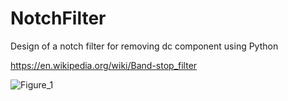 # NotchFilter
Design of a notch filter for removing dc component using Python

https://en.wikipedia.org/wiki/Band-stop_filter

![Figure_1](https://github.com/user-attachments/assets/d519427b-1368-47b6-aba7-6aca7f3d8ba3)
